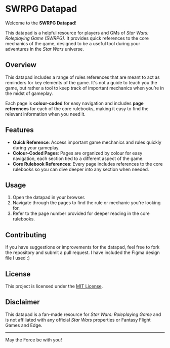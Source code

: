 # SWRPG Datapad

Welcome to the **SWRPG Datapad**!

This datapad is a helpful resource for players and GMs of *Star Wars: Roleplaying Game (SWRPG)*. It provides quick references to the core mechanics of the game, designed to be a useful tool during your adventures in the *Star Wars* universe. 

## Overview

This datapad includes a range of rules references that are meant to act as reminders for key elements of the game. It's not a guide to teach you the game, but rather a tool to keep track of important mechanics when you’re in the midst of gameplay.

Each page is **colour-coded** for easy navigation and includes **page references** for each of the core rulebooks, making it easy to find the relevant information when you need it.

## Features

- **Quick Reference**: Access important game mechanics and rules quickly during your gameplay.
- **Colour-Coded Pages**: Pages are organized by colour for easy navigation, each section tied to a different aspect of the game.
- **Core Rulebook References**: Every page includes references to the core rulebooks so you can dive deeper into any section when needed.

## Usage

1. Open the datapad in your browser.
2. Navigate through the pages to find the rule or mechanic you're looking for.
3. Refer to the page number provided for deeper reading in the core rulebooks.

## Contributing

If you have suggestions or improvements for the datapad, feel free to fork the repository and submit a pull request. I have included the Figma design file I used :)

## License

This project is licensed under the [MIT License](LICENSE).

## Disclaimer

This datapad is a fan-made resource for *Star Wars: Roleplaying Game* and is not affiliated with any official *Star Wars* properties or Fantasy Flight Games and Edge.

---

May the Force be with you!
